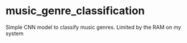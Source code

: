 # music_genre_classification
Simple CNN model to classify music genres. Limited by the RAM on my system
